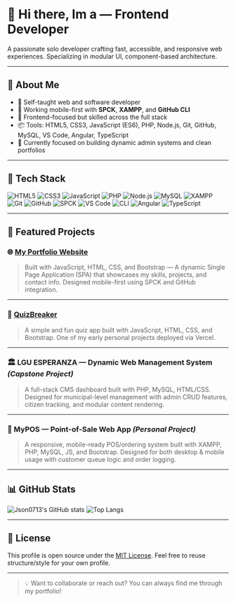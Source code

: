 # 👋 Hi there, Im a — Frontend Developer

A passionate solo developer crafting fast, accessible, and responsive web experiences. Specializing in modular UI, component-based architecture.

---

## 🚀 About Me
- 🧠 Self-taught web and software developer
- 🧰 Working mobile-first with **SPCK**, **XAMPP**, and **GitHub CLI**
- 🎯 Frontend-focused but skilled across the full stack
- 📦 Tools: HTML5, CSS3, JavaScript (ES6), PHP, Node.js, Git, GitHub, MySQL, VS Code, Angular, TypeScript
- 💼 Currently focused on building dynamic admin systems and clean portfolios

---

## 🧰 Tech Stack

![HTML5](https://img.shields.io/badge/HTML5-E34F26?logo=html5&logoColor=white)
![CSS3](https://img.shields.io/badge/CSS3-1572B6?logo=css3&logoColor=white)
![JavaScript](https://img.shields.io/badge/JavaScript-ES6-F7DF1E?logo=javascript&logoColor=black)
![PHP](https://img.shields.io/badge/PHP-777BB4?logo=php&logoColor=white)
![Node.js](https://img.shields.io/badge/Node.js-339933?logo=node.js&logoColor=white)
![MySQL](https://img.shields.io/badge/MySQL-005C84?logo=mysql&logoColor=white)
![XAMPP](https://img.shields.io/badge/XAMPP-FA7F24?logo=xampp&logoColor=white)
![Git](https://img.shields.io/badge/Git-F05032?logo=git&logoColor=white)
![GitHub](https://img.shields.io/badge/GitHub-181717?logo=github)
![SPCK](https://img.shields.io/badge/SPCK-Editor-blue?logo=visualstudiocode)
![VS Code](https://img.shields.io/badge/VS%20Code-007ACC?logo=visualstudiocode&logoColor=white)
![CLI](https://img.shields.io/badge/CLI-Terminal-555555?logo=gnu-bash&logoColor=white)
![Angular](https://img.shields.io/badge/Angular-DD0031?logo=angular&logoColor=white)
![TypeScript](https://img.shields.io/badge/TypeScript-3178C6?logo=typescript&logoColor=white)

---

## 📌 Featured Projects

### 🌐 [My Portfolio Website](https://my-portfolio-fawn-six-spddunmlyp.vercel.app/#hero)
> Built with JavaScript, HTML, CSS, and Bootstrap — A dynamic Single Page Application (SPA) that showcases my skills, projects, and contact info. Designed mobile-first using SPCK and GitHub integration.

---

### 🧠 [QuizBreaker](https://quiz-breaker-tau.vercel.app/)
> A simple and fun quiz app built with JavaScript, HTML, CSS, and Bootstrap. One of my early personal projects deployed via Vercel.

---

### 🏛 LGU ESPERANZA — Dynamic Web Management System *(Capstone Project)*
> A full-stack CMS dashboard built with PHP, MySQL, HTML/CSS. Designed for municipal-level management with admin CRUD features, citizen tracking, and modular content rendering.

---

### 💼 MyPOS — Point-of-Sale Web App *(Personal Project)*
> A responsive, mobile-ready POS/ordering system built with XAMPP, PHP, MySQL, JS, and Bootstrap. Designed for both desktop & mobile usage with customer queue logic and order logging.

---

## 📊 GitHub Stats

![Json0713's GitHub stats](https://github-readme-stats.vercel.app/api?username=Json0713&show_icons=true&theme=tokyonight)
![Top Langs](https://github-readme-stats.vercel.app/api/top-langs/?username=Json0713&layout=compact&theme=tokyonight)

---

## 📄 License
This profile is open source under the [MIT License](LICENSE). Feel free to reuse structure/style for your own profile.

---

> 💡 Want to collaborate or reach out? You can always find me through my portfolio!
